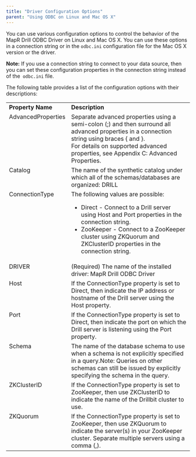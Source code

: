 ```yaml
---
title: "Driver Configuration Options"
parent: "Using ODBC on Linux and Mac OS X"
---
```

You can use various configuration options to control the behavior of the MapR
Drill ODBC Driver on Linux and Mac OS X. You can use these options in a connection string or in the
`odbc.ini` configuration file for the Mac OS X version or the driver.

**Note:** If you use a connection string to connect to your data source, then you can set these configuration properties in the connection string instead of the` odbc.ini` file.

The following table provides a list of the configuration options with their
descriptions:

<table ><tbody><tr><td valign="top"><strong>Property Name</strong></td><td valign="top"><strong>Description</strong></td></tr><tr><td valign="top">AdvancedProperties</td><td valign="top">Separate advanced properties using a semi-colon (;) and then surround all advanced properties in a connection string using braces { and }. <br />For details on supported advanced properties, see Appendix C: Advanced Properties.</td></tr><tr><td valign="top">Catalog</td><td valign="top">The name of the synthetic catalog under which all of the schemas/databases are organized: DRILL</td></tr><tr><td valign="top">ConnectionType</td><td valign="top">The following values are possible:<ul><li>Direct - Connect to a Drill server using Host and Port properties in the connection string.</li><li>ZooKeeper - Connect to a ZooKeeper cluster using ZKQuorum and ZKClusterID properties in the connection string.</li></ul></td></tr><tr><td valign="top">DRIVER</td><td valign="top">(Required) The name of the installed driver: MapR Drill ODBC Driver </td></tr><tr><td valign="top">Host</td><td valign="top">If the ConnectionType property is set to Direct, then indicate the IP address or hostname of the Drill server using the Host property.</td></tr><tr><td valign="top">Port</td><td valign="top">If the ConnectionType property is set to Direct, then indicate the port on which the Drill server is listening using the Port property.</td></tr><tr><td valign="top">Schema</td><td valign="top">The name of the database schema to use when a schema is not explicitly specified in a query.Note: Queries on other schemas can still be issued by explicitly specifying the schema in the query.</td></tr><tr><td valign="top">ZKClusterID</td><td valign="top">If the ConnectionType property is set to ZooKeeper, then use ZKClusterID to indicate the name of the Drillbit cluster to use.</td></tr><tr><td valign="top">ZKQuorum</td><td valign="top">If the ConnectionType property is set to ZooKeeper, then use ZKQuorum to indicate the server(s) in your ZooKeeper cluster. Separate multiple servers using a comma (,).</td></tr></tbody></table>

